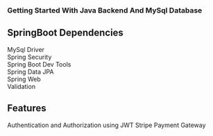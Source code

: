 ### Getting Started With Java Backend And MySql Database
## SpringBoot Dependencies
MySql Driver
<br>
Spring Security
<br>
Spring Boot Dev Tools
<br>
Spring Data JPA
<br>
Spring Web
<br>
Validation
## Features
Authentication and Authorization using JWT
Stripe Payment Gateway
